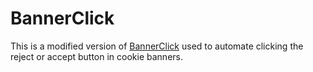 # BannerClick

This is a modified version of [BannerClick](https://github.com/maxwellmlin/bannerclick) used to automate clicking the reject or accept button in cookie banners.
